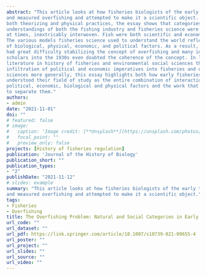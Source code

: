 ```yaml
---
abstract: "This article looks at how fisheries biologists of the early twentieth century conceptualized
and measured overfishing and attempted to make it a scientific object. Considering
both theorizing and physical practices, the essay shows that categories and
understandings of both the fishing industry and fisheries science were deeply and,
at times, inextricably interwoven. Fish were both scientific and economic objects.
The various models fisheries science used to understand the world reflected amalgamations
of biological, physical, economic, and political factors. As a result, scientists
had great difficulty stabilizing the concept of overfishing and many influential
scholars into the 1930s even doubted the coherence of the concept. In light of recent
literature in history of fisheries and environmental social sciences that critiques the
infiltration of political and economic imperatives into fisheries and environmental
sciences more generally, this essay highlights both how early fisheries scientists
understood their field of study as the entire combination of interactions between
political, economic, biological and physical factors and the work that was necessary
to separate them."
authors:
- admin
date: "2021-11-01"
doi: ""
# featured: false
# image:
#   caption: 'Image credit: [**Unsplash**](https://unsplash.com/photos/jdD8gXaTZsc)'
#   focal_point: ""
#   preview_only: false
projects: [History of fisheries regulation]
publication: 'Journal of the History of Biology'
publication_short: ""
publication_types:
- "2"
publishDate: "2021-11-12"
# slides: example
summary: "This article looks at how fisheries biologists of the early twentieth century conceptualized
and measured overfishing and attempted to make it a scientific object."
tags:
- Fisheries
- Overfishing
title: The Overfishing Problem: Natural and Social Categories in Early Twentieth-Century Fisheries Science
url_code: ""
url_dataset: ""
url_pdf: https://link.springer.com/article/10.1007/s10739-021-09655-4
url_poster: ""
url_project: ""
url_slides: ""
url_source: ""
url_video: ""
---
```



